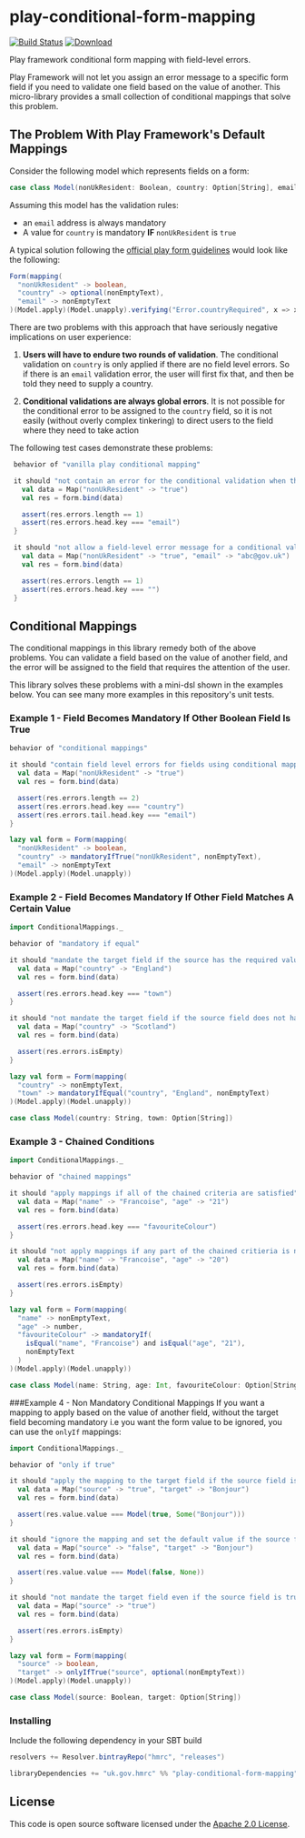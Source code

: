 # play-conditional-form-mapping
[![Build Status](https://travis-ci.org/hmrc/play-conditional-form-mapping.svg?branch=master)](https://travis-ci.org/hmrc/play-conditional-form-mapping) [ ![Download](https://api.bintray.com/packages/hmrc/releases/play-conditional-form-mapping/images/download.svg) ](https://bintray.com/hmrc/releases/play-conditional-form-mapping/_latestVersion)

Play framework conditional form mapping with field-level errors.

Play Framework will not let you assign an error message to a specific form field if you need to validate one
field based on the value of another. This micro-library provides a small collection of conditional
mappings that solve this problem.

## The Problem With Play Framework's Default Mappings

Consider the following model which represents fields on a form:

```scala
case class Model(nonUkResident: Boolean, country: Option[String], email: String)
```

Assuming this model has the validation rules:
* an ```email``` address is always mandatory
* A value for ```country``` is mandatory **IF** ```nonUkResident``` is ```true```

A typical solution following the [official play form guidelines](https://www.playframework.com/documentation/2.3.x/ScalaForms)
would look like the following:
```scala
Form(mapping(
  "nonUkResident" -> boolean,
  "country" -> optional(nonEmptyText),
  "email" -> nonEmptyText
)(Model.apply)(Model.unapply).verifying("Error.countryRequired", x => x.nonUkResident && x.country.isDefined))
```

There are two problems with this approach that have seriously negative implications on user experience:

1. **Users will have to endure two rounds of validation**. The conditional validation on ```country```
is only applied if there are no field level errors. So if there is an ```email``` validation error, the user will
first fix that, and then be told they need to supply a country.

2. **Conditional validations are always global errors**. It is not possible for the conditional error to be
assigned to the ```country``` field, so it is not easily (without overly complex tinkering) to direct
users to the field where they need to take action

The following test cases demonstrate these problems:
```scala
 behavior of "vanilla play conditional mapping"

 it should "not contain an error for the conditional validation when there is a field-level error" in {
   val data = Map("nonUkResident" -> "true")
   val res = form.bind(data)

   assert(res.errors.length == 1)
   assert(res.errors.head.key === "email")
 }

 it should "not allow a field-level error message for a conditional validation" in {
   val data = Map("nonUkResident" -> "true", "email" -> "abc@gov.uk")
   val res = form.bind(data)

   assert(res.errors.length == 1)
   assert(res.errors.head.key === "")
 }
```

## Conditional Mappings
The conditional mappings in this library remedy both of the above problems. You can validate a field based on
the value of another field, and the error will be assigned to the field that requires the attention of the
user.

This library solves these problems with a mini-dsl shown in the examples below. You can see many more examples
in this repository's unit tests.

### Example 1 - Field Becomes Mandatory If Other Boolean Field Is True
```scala
behavior of "conditional mappings"

it should "contain field level errors for fields using conditional mappings" in {
  val data = Map("nonUkResident" -> "true")
  val res = form.bind(data)

  assert(res.errors.length == 2)
  assert(res.errors.head.key === "country")
  assert(res.errors.tail.head.key === "email")
}

lazy val form = Form(mapping(
  "nonUkResident" -> boolean,
  "country" -> mandatoryIfTrue("nonUkResident", nonEmptyText),
  "email" -> nonEmptyText
)(Model.apply)(Model.unapply))
```

### Example 2 - Field Becomes Mandatory If Other Field Matches A Certain Value
```scala
import ConditionalMappings._

behavior of "mandatory if equal"

it should "mandate the target field if the source has the required value" in {
  val data = Map("country" -> "England")
  val res = form.bind(data)

  assert(res.errors.head.key === "town")
}

it should "not mandate the target field if the source field does not have the required value" in {
  val data = Map("country" -> "Scotland")
  val res = form.bind(data)

  assert(res.errors.isEmpty)
}

lazy val form = Form(mapping(
  "country" -> nonEmptyText,
  "town" -> mandatoryIfEqual("country", "England", nonEmptyText)
)(Model.apply)(Model.unapply))

case class Model(country: String, town: Option[String])
```

### Example 3 - Chained Conditions
```scala
import ConditionalMappings._

behavior of "chained mappings"

it should "apply mappings if all of the chained criteria are satisfied" in {
  val data = Map("name" -> "Francoise", "age" -> "21")
  val res = form.bind(data)

  assert(res.errors.head.key === "favouriteColour")
}

it should "not apply mappings if any part of the chained critieria is not satisfied" in {
  val data = Map("name" -> "Francoise", "age" -> "20")
  val res = form.bind(data)

  assert(res.errors.isEmpty)
}

lazy val form = Form(mapping(
  "name" -> nonEmptyText,
  "age" -> number,
  "favouriteColour" -> mandatoryIf(
    isEqual("name", "Francoise") and isEqual("age", "21"),
    nonEmptyText
  )
)(Model.apply)(Model.unapply))

case class Model(name: String, age: Int, favouriteColour: Option[String])
```

###Example 4 - Non Mandatory Conditional Mappings
If you want a mapping to apply based on the value of another field, without the target
field becoming mandatory i.e you want the form value to be ignored, you can use
the ```onlyIf``` mappings:

```scala
import ConditionalMappings._

behavior of "only if true"

it should "apply the mapping to the target field if the source field is true" in {
  val data = Map("source" -> "true", "target" -> "Bonjour")
  val res = form.bind(data)

  assert(res.value.value === Model(true, Some("Bonjour")))
}

it should "ignore the mapping and set the default value if the source field is not true" in {
  val data = Map("source" -> "false", "target" -> "Bonjour")
  val res = form.bind(data)

  assert(res.value.value === Model(false, None))
}

it should "not mandate the target field even if the source field is true" in {
  val data = Map("source" -> "true")
  val res = form.bind(data)

  assert(res.errors.isEmpty)
}

lazy val form = Form(mapping(
  "source" -> boolean,
  "target" -> onlyIfTrue("source", optional(nonEmptyText))
)(Model.apply)(Model.unapply))

case class Model(source: Boolean, target: Option[String])
```
### Installing

Include the following dependency in your SBT build

```scala
resolvers += Resolver.bintrayRepo("hmrc", "releases")

libraryDependencies += "uk.gov.hmrc" %% "play-conditional-form-mapping" % "[INSERT_VERSION]"
```

## License ##
 
This code is open source software licensed under the [Apache 2.0 License]("http://www.apache.org/licenses/LICENSE-2.0.html"). 